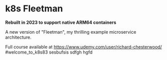 # k8s Fleetman

**Rebuilt in 2023 to support native ARM64 containers**

A new version of "Fleetman", my thrilling example microservice architecture.

Full course available at https://www.udemy.com/user/richard-chesterwood/
#welcome_to_k8s83
sesbufsis
sdfgh
hgfd
